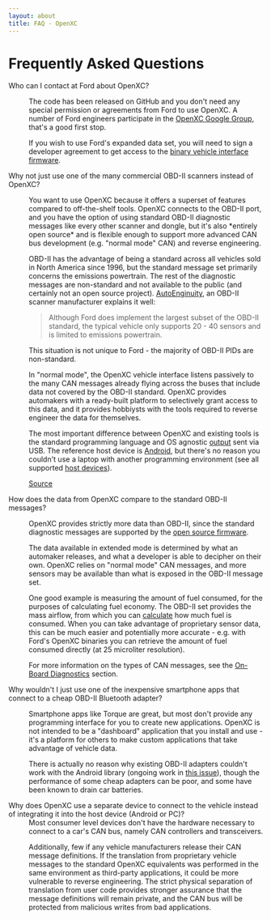 ```yaml
---
layout: about
title: FAQ - OpenXC
---
```


<div class="page-header">
    <h1>Frequently Asked Questions</h1>
</div>

<dl>

<dt>Who can I contact at Ford about OpenXC?</dt>
<dd><p>
The code has been released on GitHub and you don't need any special permission
or agreements from Ford to use OpenXC. A number of Ford engineers participate in
the <a href="http://groups.google.com/group/openxc">OpenXC Google Group</a>, that's a good
first stop.

<p>If you wish to use Ford's expanded data set,
you will need to sign a developer agreement to get access to the <a
href="/hardware/vehicles.html">binary vehicle interface firmware</a>.
</p>

<dt>Why not just use one of the many commercial OBD-II scanners instead of
OpenXC?</dt>

<dd>

<p>You want to use OpenXC because it offers a superset of features compared to
off-the-shelf tools. OpenXC connects to the OBD-II port, and you have the option
of using standard OBD-II diagnostic messages like every other scanner and
dongle, but it's also *entirely open source* and is flexible enough to support
more advanced CAN bus development (e.g. "normal mode" CAN) and reverse
engineering.

<p>OBD-II has the advantage of being a standard across all vehicles
sold in North America since 1996, but the standard message set primarily
concerns the emissions powertrain. The rest of the diagnostic messages are
non-standard and not available to the public (and certainly not an open source
project). <a href="https://www.autoenginuity.com/products/oe-level-coverage/ford-family-ei01/">
AutoEnginuity</a>, an OBD-II scanner manufacturer explains it well:
</p>

<blockquote>
Although Ford does implement the largest subset of the OBD-II standard, the
typical vehicle only supports 20 - 40 sensors and is limited to emissions
powertrain.
</blockquote>

<p>
This situation is not unique to Ford - the majority of OBD-II PIDs are
non-standard.
</p>

<p>
In "normal mode", the OpenXC vehicle interface listens passively to the many CAN
messages already flying across the buses that include data not covered by the
OBD-II standard. OpenXC provides automakers with a ready-built platform to
selectively grant access to this data, and it provides hobbiysts with the tools
required to reverse engineer the data for themselves.
</p>

<p>
The most important difference between OpenXC and existing tools is the standard
programming language and OS agnostic
 <a href="https://github.com/openxc/openxc-message-format">output</a> sent via USB.
The reference host device is <a href="/android/index.html">Android</a>, but
there's no reason you couldn't use a laptop with another programming environment
(see all supported <a href="/host-devices/index.html">host devices</a>).
</p>

<a href="http://en.wikipedia.org/wiki/OBD-II_PIDs#Non-standard_PIDs">Source</a>

<dt>How does the data from OpenXC compare to the standard OBD-II messages?</dt>

<dd>
<p>OpenXC provides strictly more data than OBD-II, since the standard diagnostic
messages are supported by the <a href="/vehicle-interface/firmware.html">open
source firmware</a>.</p>

<p>The data available in extended mode is determined by what an automaker
releases, and what a developer is able to decipher on their own. OpenXC relies
on "normal mode" CAN messages, and more sensors may be available than what is
exposed in the OBD-II message set.</p>

<p>One good example is measuring the amount of fuel consumed, for the purposes
of calculating fuel economy. The OBD-II set provides the mass airflow, from
which you can <a
href="http://www.lightner.net/obd2guru/IMAP_AFcalc.html">calculate</a>
how much fuel is consumed. When you can take advantage of proprietary sensor
data, this can be much easier and potentially more accurate - e.g. with Ford's
OpenXC binaries you can retrieve the amount of fuel consumed directly (at 25
microliter resolution). </p>

<p>For more information on the types of CAN messages, see the <a
href="/vehicle-interface/concepts.html">On-Board Diagnostics</a> section.</p>

</dd>

<dt>Why wouldn't I just use one of the inexpensive smartphone apps that connect
to a cheap OBD-II Bluetooth adapter?</dt>

<dd>

<p>
Smartphone apps like Torque are great, but most don't provide any programming
interface for you to create new applications. OpenXC is not intended to be a
"dashboard" application that you install and use - it's a platform for others to
make custom applications that take advantage of vehicle data.
</p>

<p>There is actually no reason why existing OBD-II adapters couldn't work with
the Android library (ongoing work in <a
href="https://github.com/openxc/openxc-android/issues/19">this issue</a>), though
the performance of some cheap adapters can be poor, and some have been known to
drain car batteries.</p>

</dd>

<dt>Why does OpenXC use a separate device to connect to the vehicle instead of
integrating it into the host device (Android or PC)?</dt>

<dd>Most consumer level devices don't have the hardware necessary to connect to
a car's CAN bus, namely CAN controllers and transceivers.

Additionally, few if any vehicle manufacturers release their CAN message
definitions. If the translation from proprietary vehicle messages to the
standard OpenXC equivalents was performed in the same environment as third-party
applications, it could be more vulnerable to reverse engineering. The strict
physical separation of translation from user code provides stronger assurance
that the message definitions will remain private, and the CAN bus will be
protected from malicious writes from bad applications.</dd>
